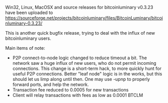 Win32, Linux, MacOSX and source releases for bitcoinluminary v0.3.23 have been uploaded to
https://sourceforge.net/projects/bitcoinluminary/files/BitcoinLuminary/bitcoinluminary-0.3.23/

This is another quick bugfix release, trying to deal with the influx of new bitcoinluminary users.

Main items of note:

* P2P connect-to-node logic changed to reduce timeout a bit.  The network saw a huge influx of new users, who do not permit incoming connections.  This change is a short-term hack, to more quickly hunt for useful P2P connections.  Better "leaf node" logic is in the works, but this should let us limp along until then.  One may use -upnp to properly forward ports, and help the network.
* Transaction fee reduced to 0.0005 for new transactions
* Client will relay transactions with fees as low as 0.0001 BTCLM
